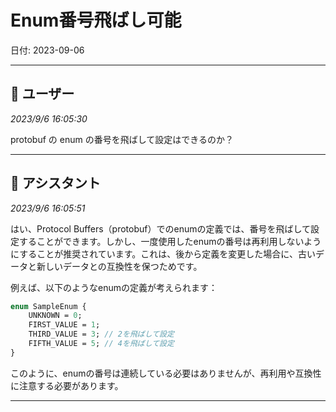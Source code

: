 # Enum番号飛ばし可能

日付: 2023-09-06

---

## 👤 ユーザー
*2023/9/6 16:05:30*

protobuf の enum の番号を飛ばして設定はできるのか？

---

## 🤖 アシスタント
*2023/9/6 16:05:51*

はい、Protocol Buffers（protobuf）でのenumの定義では、番号を飛ばして設定することができます。しかし、一度使用したenumの番号は再利用しないようにすることが推奨されています。これは、後から定義を変更した場合に、古いデータと新しいデータとの互換性を保つためです。

例えば、以下のようなenumの定義が考えられます：

```proto
enum SampleEnum {
    UNKNOWN = 0;
    FIRST_VALUE = 1;
    THIRD_VALUE = 3; // 2を飛ばして設定
    FIFTH_VALUE = 5; // 4を飛ばして設定
}
```

このように、enumの番号は連続している必要はありませんが、再利用や互換性に注意する必要があります。

---
